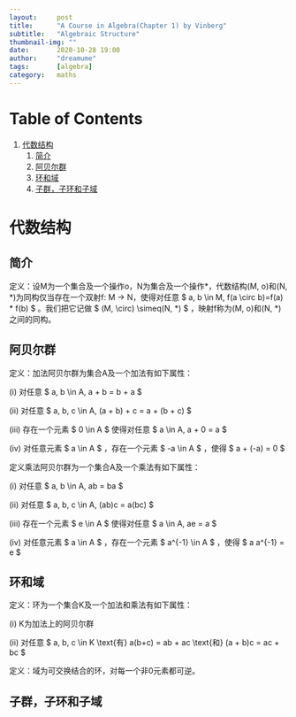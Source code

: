 ```yaml
---
layout:     post
title:      "A Course in Algebra(Chapter 1) by Vinberg"
subtitle:   "Algebraic Structure"
thumbnail-img: ""
date:       2020-10-28 19:00
author:     "dreamume"
tags: 		[algebra]
category:   maths
---
```

<head>
    <script src="https://cdn.mathjax.org/mathjax/latest/MathJax.js?config=TeX-AMS-MML_HTMLorMML" type="text/javascript"></script>
    <script type="text/x-mathjax-config">
        MathJax.Hub.Config({
            tex2jax: {
            skipTags: ['script', 'noscript', 'style', 'textarea', 'pre'],
            inlineMath: [['$','$']]
            }
        });
    </script>
</head>

# Table of Contents

1.  [代数结构](#org2500f14)
    1.  [简介](#org210ef2c)
    2.  [阿贝尔群](#orgc31e4b3)
    3.  [环和域](#orgc60734c)
    4.  [子群，子环和子域](#org19183fa)


<a id="org2500f14"></a>

# 代数结构


<a id="org210ef2c"></a>

## 简介

定义：设M为一个集合及一个操作o，N为集合及一个操作\*，代数结构(M, o)和(N, \*)为同构仅当存在一个双射f: M -> N，使得对任意 $ a, b \\in M, f(a \\circ b)=f(a) \* f(b) $ 。我们把它记做 $ (M, \\circ) \\simeq(N, *) $ ，映射f称为(M, o)和(N, \*)之间的同构。


<a id="orgc31e4b3"></a>

## 阿贝尔群

定义：加法阿贝尔群为集合A及一个加法有如下属性：

(i) 对任意 $ a, b \\in A, a + b = b + a $

(ii) 对任意 $ a, b, c \\in A, (a + b) + c = a + (b + c) $

(iii) 存在一个元素 $ 0 \\in A $ 使得对任意 $ a \\in A, a + 0 = a  $

(iv) 对任意元素 $ a \\in A $ ，存在一个元素 $ -a \\in A $ ，使得 $ a + (-a) = 0 $

定义乘法阿贝尔群为一个集合A及一个乘法有如下属性：

(i) 对任意 $ a, b \\in A, ab = ba $

(ii) 对任意 $ a, b, c \\in A, (ab)c = a(bc) $

(iii) 存在一个元素 $ e \\in A $ 使得对任意 $ a \\in A, ae = a  $

(iv) 对任意元素 $ a \\in A $ ，存在一个元素 $ a^{-1} \\in A $ ，使得 $ a a^{-1} = e $


<a id="orgc60734c"></a>

## 环和域

定义：环为一个集合K及一个加法和乘法有如下属性：

(i) K为加法上的阿贝尔群

(ii) 对任意 $ a, b, c \\in K \\text{有} a(b+c) = ab + ac \\text{和} (a + b)c = ac + bc $

定义：域为可交换结合的环，对每一个非0元素都可逆。


<a id="org19183fa"></a>

## 子群，子环和子域

